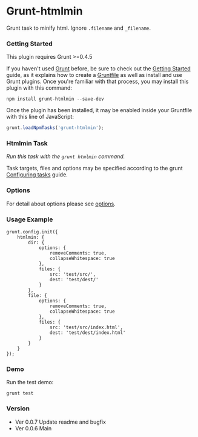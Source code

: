 # Grunt-htmlmin

Grunt task to minify html. Ignore `.filename` and `_filename`.

### Getting Started

This plugin requires Grunt >=0.4.5

If you haven't used [Grunt](http://gruntjs.com/) before, be sure to check out the [Getting Started](http://gruntjs.com/getting-started) guide, as it explains how to create a [Gruntfile](http://gruntjs.com/sample-gruntfile) as well as install and use Grunt plugins. Once you're familiar with that process, you may install this plugin with this command:

```shell
npm install grunt-htmlmin --save-dev
```

Once the plugin has been installed, it may be enabled inside your Gruntfile with this line of JavaScript:

```js
grunt.loadNpmTasks('grunt-htmlmin');
```
### Htmlmin Task

_Run this task with the `grunt htmlmin` command._

Task targets, files and options may be specified according to the grunt [Configuring tasks](http://gruntjs.com/configuring-tasks) guide.

### Options

For detail about options please see [options](https://github.com/kangax/html-minifier#options-quick-reference).

### Usage Example

```
grunt.config.init({
    htmlmin: {
        dir: {
            options: {
                removeComments: true,
                collapseWhitespace: true
            },
            files: {
                src: 'test/src/',
                dest: 'test/dest/'
            }
        },
        file: {
            options: {
                removeComments: true,
                collapseWhitespace: true
            },
            files: {
                src: 'test/src/index.html',
                dest: 'test/dest/index.html'
            }
        }
    }
});
```

### Demo

Run the test demo:

```
grunt test
```

### Version

- Ver 0.0.7 Update readme and bugfix
- Ver 0.0.6 Main
